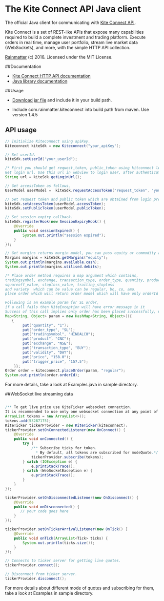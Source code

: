 # The Kite Connect API Java client
The official Java client for communicating with [Kite Connect API](https://kite.trade).

Kite Connect is a set of REST-like APIs that expose many capabilities required to build a complete investment and trading platform. Execute orders in real time, manage user portfolio, stream live market data (WebSockets), and more, with the simple HTTP API collection.

[Rainmatter](http://rainmatter.com) (c) 2016. Licensed under the MIT License.

##Documentation
- [Kite Connect HTTP API documentation](https://kite.trade/docs/connect/v1)
- [Java library documentation](https://kite.trade/docs/javakiteconnect)

##Usage
- [Download jar file](https://github.com/rainmattertech/javakiteconnect/blob/master/dist/kiteconnect.jar) and include it in your build path.

- Include com.rainmatter.kiteconnect into build path from maven. Use version 1.4.5

## API usage
```java
// Initialize Kiteconnect using apiKey.
Kiteconnect kiteSdk = new Kiteconnect("your_apiKey");

// Set userId.
kiteSdk.setUserId("your_userId");

/* First you should get request_token, public_token using kitconnect login and then use request_token, public_token, api_secret to make any kiteconnect api call.
Get login url. Use this url in webview to login user, after authenticating user you will get requestToken. Use the same to get accessToken. */
String url = kiteSdk.getLoginUrl();

// Get accessToken as follows,
UserModel userModel =  kiteSdk.requestAccessToken("request_token", "your_apiSecret");

// Set request token and public token which are obtained from login process.
kiteSdk.setAccessToken(userModel.accessToken);
kiteSdk.setPublicToken(userModel.publicToken);

// Set session expiry callback.
kiteSdk.registerHook(new SessionExpiryHook() {
    @Override
    public void sessionExpired() {
        System.out.println("session expired");                    
    }
});

// Get margins returns margin model, you can pass equity or commodity as arguments to get margins of respective segments.
Margins margins = kiteSdk.getMargins("equity");
System.out.println(margins.available.cash);
System.out.println(margins.utilised.debits);

/* Place order method requires a map argument which contains,
tradingsymbol, exchange, transaction_type, order_type, quantity, product, price, trigger_price, disclosed_quantity, validity
squareoff_value, stoploss_value, trailing_stoploss
and variety  which can be value can be regular, bo, co, amo.
place order which will return order model which will have only orderId in the order model.

Following is an example param for SL order,
if a call fails then KiteException will have error message in it
Success of this call implies only order has been placed successfully, not order execution.*/
Map<String, Object> param = new HashMap<String, Object>(){
   {
        put("quantity", "1");
        put("order_type", "SL");
        put("tradingsymbol", "HINDALCO");
        put("product", "CNC");
        put("exchange", "NSE");
        put("transaction_type", "BUY");
        put("validity", "DAY");
        put("price", "158.0");
        put("trigger_price", "157.5");
    }};
Order order = kiteconnect.placeOrder(param, "regular");
System.out.println(order.orderId);
```
For more details, take a look at Examples.java in sample directory.

##WebSocket live streaming data
```java

/** To get live price use KiteTicker websocket connection. 
It is recommended to use only one websocket connection at any point of time and make sure you stop connection, once user goes out of app.*/
ArrayList tokens = new ArrayList<>();
tokens.add(53287175);
KiteTicker tickerProvider = new KiteTicker(kiteconnect);
tickerProvider.setOnConnectedListener(new OnConnect() {
    @Override
    public void onConnected() {
        try {
            /** Subscribe ticks for token.
              * By default, all tokens are subscribed for modeQuote.*/
            tickerProvider.subscribe(tokens);
        } catch (IOException e) {
            e.printStackTrace();
        } catch (WebSocketException e) {
            e.printStackTrace();
        }
    }
});

tickerProvider.setOnDisconnectedListener(new OnDisconnect() {
    @Override
    public void onDisconnected() {
       // your code goes here
    }
});

tickerProvider.setOnTickerArrivalListener(new OnTick() {
    @Override
    public void onTick(ArrayList<Tick> ticks) {
        System.out.println(ticks.size());
    }
});

// Connects to ticker server for getting live quotes.
tickerProvider.connect();

// Disconnect from ticker server.
tickerProvider.disconnect();

```
For more details about different mode of quotes and subscribing for them, take a look at Examples in sample directory.
